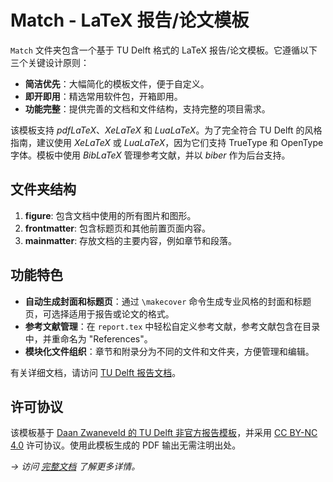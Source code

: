 # Match - LaTeX 报告/论文模板

`Match` 文件夹包含一个基于 TU Delft 格式的 LaTeX 报告/论文模板。它遵循以下三个关键设计原则：

- **简洁优先**：大幅简化的模板文件，便于自定义。
- **即开即用**：精选常用软件包，开箱即用。
- **功能完整**：提供完善的文档和文件结构，支持完整的项目需求。

该模板支持 _pdfLaTeX_、_XeLaTeX_ 和 _LuaLaTeX_。为了完全符合 TU Delft 的风格指南，建议使用 _XeLaTeX_ 或 _LuaLaTeX_，因为它们支持 TrueType 和 OpenType 字体。模板中使用 _BibLaTeX_ 管理参考文献，并以 _biber_ 作为后台支持。

## 文件夹结构

1. **figure**: 包含文档中使用的所有图片和图形。
2. **frontmatter**: 包含标题页和其他前置页面内容。
3. **mainmatter**: 存放文档的主要内容，例如章节和段落。

## 功能特色

- **自动生成封面和标题页**：通过 `\makecover` 命令生成专业风格的封面和标题页，可选择适用于报告或论文的格式。
- **参考文献管理**：在 `report.tex` 中轻松自定义参考文献，参考文献包含在目录中，并重命名为 "References"。
- **模块化文件组织**：章节和附录分为不同的文件和文件夹，方便管理和编辑。

有关详细文档，请访问 [TU Delft 报告文档](https://dzwaneveld.github.io/report/)。

## 许可协议

该模板基于 [Daan Zwaneveld 的 TU Delft 非官方报告模板](https://github.com/dzwaneveld/TU-Delft-Unofficial-Report-Template)，并采用 [CC BY-NC 4.0](https://creativecommons.org/licenses/by-nc/4.0/) 许可协议。使用此模板生成的 PDF 输出无需注明出处。

*→ 访问 [完整文档](https://dzwaneveld.github.io/report/) 了解更多详情。*
